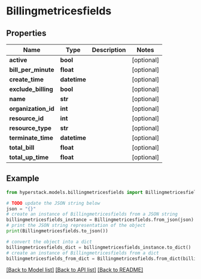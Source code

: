 # Billingmetricesfields


## Properties

Name | Type | Description | Notes
------------ | ------------- | ------------- | -------------
**active** | **bool** |  | [optional] 
**bill_per_minute** | **float** |  | [optional] 
**create_time** | **datetime** |  | [optional] 
**exclude_billing** | **bool** |  | [optional] 
**name** | **str** |  | [optional] 
**organization_id** | **int** |  | [optional] 
**resource_id** | **int** |  | [optional] 
**resource_type** | **str** |  | [optional] 
**terminate_time** | **datetime** |  | [optional] 
**total_bill** | **float** |  | [optional] 
**total_up_time** | **float** |  | [optional] 

## Example

```python
from hyperstack.models.billingmetricesfields import Billingmetricesfields

# TODO update the JSON string below
json = "{}"
# create an instance of Billingmetricesfields from a JSON string
billingmetricesfields_instance = Billingmetricesfields.from_json(json)
# print the JSON string representation of the object
print(Billingmetricesfields.to_json())

# convert the object into a dict
billingmetricesfields_dict = billingmetricesfields_instance.to_dict()
# create an instance of Billingmetricesfields from a dict
billingmetricesfields_from_dict = Billingmetricesfields.from_dict(billingmetricesfields_dict)
```
[[Back to Model list]](../README.md#documentation-for-models) [[Back to API list]](../README.md#documentation-for-api-endpoints) [[Back to README]](../README.md)


